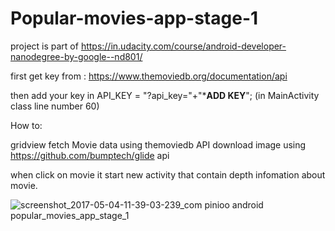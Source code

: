 # Popular-movies-app-stage-1
project is part of https://in.udacity.com/course/android-developer-nanodegree-by-google--nd801/

first get key from : https://www.themoviedb.org/documentation/api
       
then add your key in API_KEY = "?api_key="+"***ADD KEY**"; (in MainActivity class line number 60)

How to:

gridview fetch Movie data using themoviedb API
download image using https://github.com/bumptech/glide api

when click on movie it start new activity that contain depth infomation about movie.

![screenshot_2017-05-04-11-39-03-239_com pinioo android popular_movies_app_stage_1](https://cloud.githubusercontent.com/assets/19701880/25692374/aa7972ea-30bf-11e7-8b37-245813fa4c54.png)
